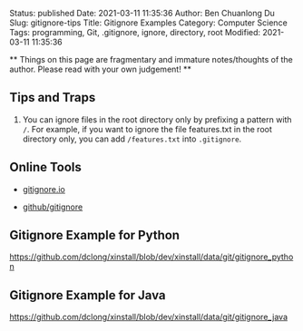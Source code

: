 Status: published
Date: 2021-03-11 11:35:36
Author: Ben Chuanlong Du
Slug: gitignore-tips
Title: Gitignore Examples
Category: Computer Science
Tags: programming, Git, .gitignore, ignore, directory, root
Modified: 2021-03-11 11:35:36

**
Things on this page are
fragmentary and immature notes/thoughts of the author.
Please read with your own judgement!
**

## Tips and Traps 

1. You can ignore files in the root directory only by prefixing a pattern with `/`.
    For example,
    if you want to ignore the file features.txt in the root directory only,
    you can add `/features.txt` into `.gitignore`.

## Online Tools

- [gitignore.io](https://www.gitignore.io/)

- [github/gitignore](https://github.com/github/gitignore)

## Gitignore Example for Python

https://github.com/dclong/xinstall/blob/dev/xinstall/data/git/gitignore_python

## Gitignore Example for Java

https://github.com/dclong/xinstall/blob/dev/xinstall/data/git/gitignore_java

